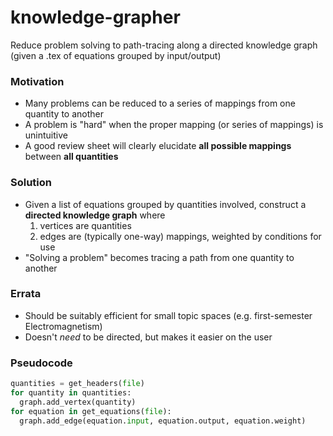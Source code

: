 # knowledge-grapher
Reduce problem solving to path-tracing along a directed knowledge graph (given a .tex of equations grouped by input/output)

### Motivation
- Many problems can be reduced to a series of mappings from one quantity to another
- A problem is "hard" when the proper mapping (or series of mappings) is unintuitive
- A good review sheet will clearly elucidate **all possible mappings** between **all quantities**

### Solution
- Given a list of equations grouped by quantities involved, construct a **directed knowledge graph** where
  1. vertices are quantities
  2. edges are (typically one-way) mappings, weighted by conditions for use
- "Solving a problem" becomes tracing a path from one quantity to another

### Errata
- Should be suitably efficient for small topic spaces (e.g. first-semester Electromagnetism) 
- Doesn't _need_ to be directed, but makes it easier on the user

### Pseudocode
```python
quantities = get_headers(file)
for quantity in quantities:
  graph.add_vertex(quantity)
for equation in get_equations(file):
  graph.add_edge(equation.input, equation.output, equation.weight)
```
